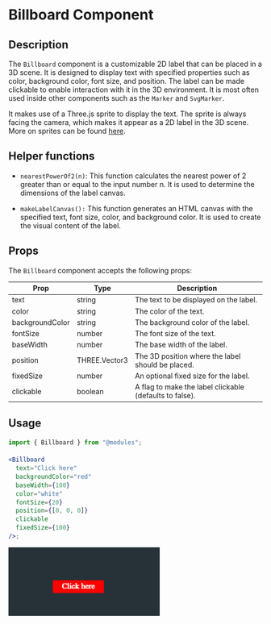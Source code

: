 # Billboard Component

## Description

The `Billboard` component is a customizable 2D label that can be placed in a 3D scene. It is designed to display text with specified properties such as color, background color, font size, and position. The label can be made clickable to enable interaction with it in the 3D environment. It is most often used inside other components such as the `Marker` and `SvgMarker`.

It makes use of a Three.js sprite to display the text. The sprite is always facing the camera, which makes it appear as a 2D label in the 3D scene. More on sprites can be found [here](https://threejs.org/docs/#api/en/objects/Sprite).

## Helper functions

- `nearestPowerOf2(n)`: This function calculates the nearest power of 2 greater than or equal to the input number n. It is used to determine the dimensions of the label canvas.

- `makeLabelCanvas():` This function generates an HTML canvas with the specified text, font size, color, and background color. It is used to create the visual content of the label.

## Props

The `Billboard` component accepts the following props:

| Prop            | Type          | Description                                             |
| --------------- | ------------- | ------------------------------------------------------- |
| text            | string        | The text to be displayed on the label.                  |
| color           | string        | The color of the text.                                  |
| backgroundColor | string        | The background color of the label.                      |
| fontSize        | number        | The font size of the text.                              |
| baseWidth       | number        | The base width of the label.                            |
| position        | THREE.Vector3 | The 3D position where the label should be placed.       |
| fixedSize       | number        | An optional fixed size for the label.                   |
| clickable       | boolean       | A flag to make the label clickable (defaults to false). |

## Usage

```jsx
import { Billboard } from "@modules";

<Billboard
  text="Click here"
  backgroundColor="red"
  baseWidth={100}
  color="white"
  fontSize={20}
  position={[0, 0, 0]}
  clickable
  fixedSize={100}
/>;
```

![Billboard component](/assets/billboard_usage.png)
